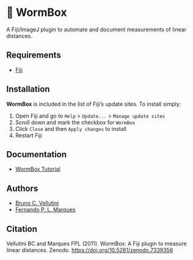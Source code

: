 # :bug: WormBox

A Fiji/ImageJ plugin to automate and document measurements of linear distances.

## Requirements

- [Fiji](http://fiji.sc/)

## Installation

**WormBox** is included in the list of Fiji’s update sites. To install simply:

1. Open Fiji and go to `Help` > `Update...` > `Manage update sites`
2. Scroll down and mark the checkbox for `WormBox`
3. Click `Close` and then `Apply changes` to install
4. Restart Fiji

## Documentation

- [WormBox Tutorial](WormBox_Tutorial.md)

## Authors

- [Bruno C. Vellutini](https://brunovellutini.com/)
- [Fernando P. L. Marques](http://lhe.ib.usp.br/lhe/)

## Citation

Vellutini BC and Marques FPL (2011). WormBox: A Fiji plugin to measure linear distances. Zenodo. https://doi.org/10.5281/zenodo.7339356
